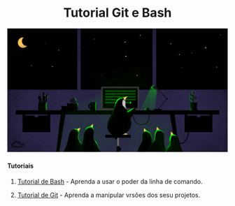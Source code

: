 <h1 align="center">Tutorial Git e Bash</h1>

<p align="center">
  <img src=".github/linux_terminal.png"/>
</p>

#### Tutoriais

1. [Tutorial de Bash](bash/README.md) - Aprenda a usar o poder da linha de comando.

2. [Tutorial de Git](git/README.md) - Aprenda a manipular vrsões dos sesu projetos.